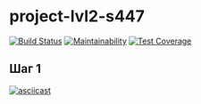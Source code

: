# project-lvl2-s447
[![Build Status](https://travis-ci.org/godedok/project-lvl2-s447.svg?branch=master)](https://travis-ci.org/godedok/project-lvl2-s447)
[![Maintainability](https://api.codeclimate.com/v1/badges/a24a054e844a99cbb506/maintainability)](https://codeclimate.com/github/godedok/project-lvl2-s447/maintainability)
[![Test Coverage](https://api.codeclimate.com/v1/badges/a24a054e844a99cbb506/test_coverage)](https://codeclimate.com/github/godedok/project-lvl2-s447/test_coverage)
## Шаг 1
[![asciicast](https://asciinema.org/a/YPb8KDCZuRTmquNesiLszoGvk.svg)](https://asciinema.org/a/YPb8KDCZuRTmquNesiLszoGvk)
